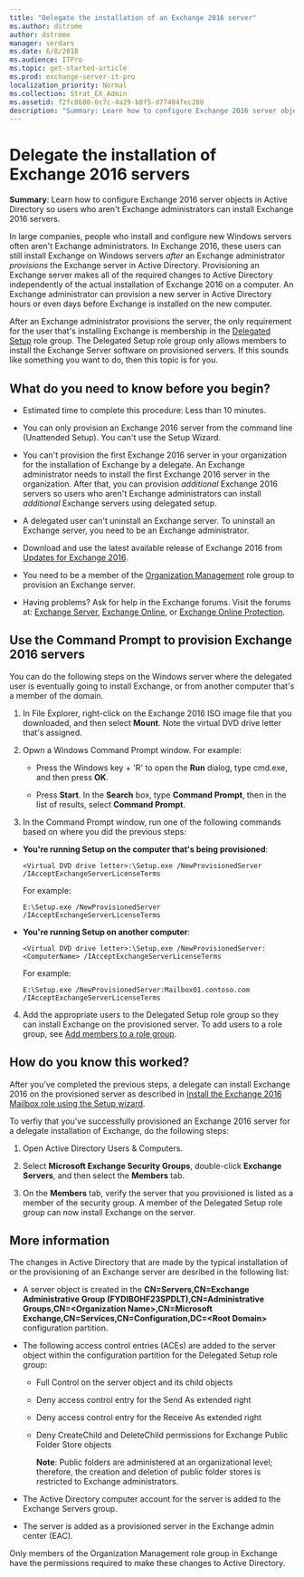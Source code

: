 ```yaml
---
title: "Delegate the installation of an Exchange 2016 server"
ms.author: dstrome
author: dstrome
manager: serdars
ms.date: 6/8/2018
ms.audience: ITPro
ms.topic: get-started-article
ms.prod: exchange-server-it-pro
localization_priority: Normal
ms.collection: Strat_EX_Admin
ms.assetid: f2fc8680-0c7c-4a29-b8f5-d77404fec280
description: "Summary: Learn how to configure Exchange 2016 server objects in Active Directory so users who aren't Exchange administrators can install Exchange 2016 servers."
---
```


# Delegate the installation of Exchange 2016 servers

 **Summary**: Learn how to configure Exchange 2016 server objects in Active Directory so users who aren't Exchange administrators can install Exchange 2016 servers.
  
In large companies, people who install and configure new Windows servers often aren't Exchange administrators. In Exchange 2016, these users can still install Exchange on Windows servers _after_ an Exchange administrator *provisions* the Exchange server in Active Directory. Provisioning an Exchange server makes all of the required changes to Active Directory independently of the actual installation of Exchange 2016 on a computer. An Exchange administrator can provision a new server in Active Directory hours or even days before Exchange is installed on the new computer.

After an Exchange administrator provisions the server, the only requirement for the user that's installing Exchange is membership in the [Delegated Setup](https://technet.microsoft.com/library/dd876881(v=exchg.150).aspx) role group. The Delegated Setup role group only allows members to install the Exchange Server software on provisioned servers. If this sounds like something you want to do, then this topic is for you.
    
## What do you need to know before you begin?

- Estimated time to complete this procedure: Less than 10 minutes.

- You can only provision an Exchange 2016 server from the command line (Unattended Setup). You can't use the Setup Wizard.

- You can't provision the first Exchange 2016 server in your organization for the installation of Exchange by a delegate. An Exchange administrator needs to install the first Exchange 2016 server in the organization. After that, you can provision _additional_ Exchange 2016 servers so users who aren't Exchange administrators can install _additional_ Exchange servers using delegated setup.

- A delegated user can't uninstall an Exchange server. To uninstall an Exchange server, you need to be an Exchange administrator.

- Download and use the latest available release of Exchange 2016 from [Updates for Exchange 2016](../../new-features/updates.md).

- You need to be a member of the [Organization Management](https://technet.microsoft.com/library/dd335087(v=exchg.150).aspx) role group to provision an Exchange server.

- Having problems? Ask for help in the Exchange forums. Visit the forums at: [Exchange Server](https://go.microsoft.com/fwlink/p/?linkId=60612), [Exchange Online](https://go.microsoft.com/fwlink/p/?linkId=267542), or [Exchange Online Protection](https://go.microsoft.com/fwlink/p/?linkId=285351).


## Use the Command Prompt to provision Exchange 2016 servers

You can do the following steps on the Windows server where the delegated user is eventually going to install Exchange, or from another computer that's a member of the domain.

1. In File Explorer, right-click on the Exchange 2016 ISO image file that you downloaded, and then select **Mount**. Note the virtual DVD drive letter that's assigned.
  
2. Opwn a Windows Command Prompt window. For example:

    - Press the Windows key + 'R' to open the **Run** dialog, type cmd.exe, and then press **OK**.

    - Press **Start**. In the **Search** box, type **Command Prompt**, then in the list of results, select **Command Prompt**.

3. In the Command Prompt window, run one of the following commands based on where you did the previous steps:
    
  - **You're running Setup on the computer that's being provisioned**:
    
    ```
    <Virtual DVD drive letter>:\Setup.exe /NewProvisionedServer /IAcceptExchangeServerLicenseTerms
    ```

    For example:

    ```
    E:\Setup.exe /NewProvisionedServer /IAcceptExchangeServerLicenseTerms
    ```

  - **You're running Setup on another computer**:
    
    ```
    <Virtual DVD drive letter>:\Setup.exe /NewProvisionedServer:<ComputerName> /IAcceptExchangeServerLicenseTerms
    ```

    For example:

    ```
    E:\Setup.exe /NewProvisionedServer:Mailbox01.contoso.com /IAcceptExchangeServerLicenseTerms
    ```

4. Add the appropriate users to the Delegated Setup role group so they can install Exchange on the provisioned server. To add users to a role group, see [Add members to a role group](../../permissions/role-group-members.md#add).
    
  
## How do you know this worked?

After you've completed the previous steps, a delegate can install Exchange 2016 on the provisioned server as described in [Install the Exchange 2016 Mailbox role using the Setup wizard](install-mailbox-role.md).

To verfiy that you've successfully provisioned an Exchange 2016 server for a delegate installation of Exchange, do the following steps:
  
1. Open Active Directory Users & Computers.
    
2. Select **Microsoft Exchange Security Groups**, double-click **Exchange Servers**, and then select the **Members** tab.
    
3. On the **Members** tab, verify the server that you provisioned is listed as a member of the security group. A member of the Delegated Setup role group can now install Exchange on the server.
    
## More information

The changes in Active Directory that are made by the typical installation of or the provisioning of an Exchange server are desribed in the following list: 
  
- A server object is created in the **CN=Servers,CN=Exchange Administrative Group (FYDIBOHF23SPDLT),CN=Administrative Groups,CN=\<Organization Name\>,CN=Microsoft Exchange,CN=Services,CN=Configuration,DC=\<Root Domain\>** configuration partition.
    
- The following access control entries (ACEs) are added to the server object within the configuration partition for the Delegated Setup role group:
    
  - Full Control on the server object and its child objects
    
  - Deny access control entry for the Send As extended right
    
  - Deny access control entry for the Receive As extended right
    
  - Deny CreateChild and DeleteChild permissions for Exchange Public Folder Store objects
    
     **Note**: Public folders are administered at an organizational level; therefore, the creation and deletion of public folder stores is restricted to Exchange administrators.
  
- The Active Directory computer account for the server is added to the Exchange Servers group.
    
- The server is added as a provisioned server in the Exchange admin center (EAC).

Only members of the Organization Management role group in Exchange have the permissions required to make these changes to Active Directory.